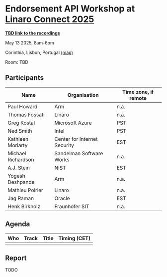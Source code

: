 # Endorsement API Workshop at [Linaro Connect 2025](https://www.linaro.org/connect)

[**TBD link to the recordings**](TODO)

May 13 2025, 8am-6pm

Corinthia, Lisbon, Portugal [(map)](https://www.openstreetmap.org/way/101941942#map=19/38.738712/-9.166492)

Room: TBD

## Participants

| Name | Organisation | Time zone, if remote |
|--|--|--|
| Paul Howard | Arm | n.a. |
| Thomas Fossati | Linaro | n.a. |
| Greg Kostal | Microsoft Azure | PST |
| Ned Smith | Intel | PST |
| Kathleen Moriarty | Center for Internet Security | EST |
| Michael Richardson | Sandelman Software Works | n.a. |
| A.J. Stein | NIST | EST |
| Yogesh Deshpande | Arm | n.a. |
| Mathieu Poirier | Linaro | n.a. |
| Jag Raman | Oracle | EST |
| Henk Birkholz | Fraunhofer SIT | n.a. |


## Agenda

| Who | Track | Title | Timing (CET) |
|--|--|--|--|
| | | | |

## Report

TODO
